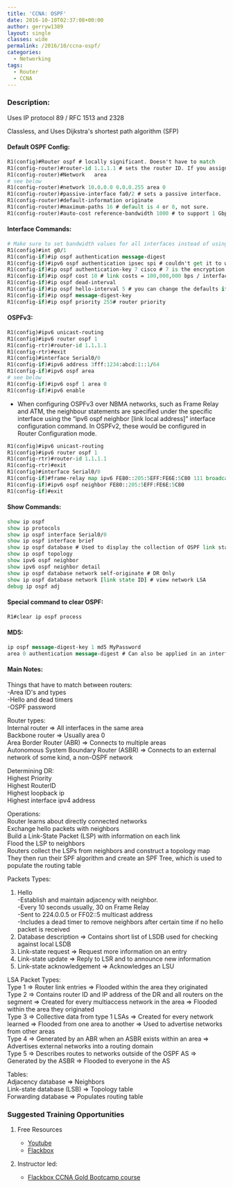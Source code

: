 ```yaml
---
title: 'CCNA: OSPF'
date: 2016-10-10T02:37:08+00:00
author: gerryw1389
layout: single
classes: wide
permalink: /2016/10/ccna-ospf/
categories:
  - Networking
tags:
  - Router
  - CCNA
---
```

<!--more-->

### Description:

Uses IP protocol 89 / RFC 1513 and 2328

Classless, and Uses Dijkstra's shortest path algorithm (SFP)

#### Default OSPF Config:

   ```tcl
   R1(config)#Router ospf # locally significant. Doesn't have to match
   R1(config-router)#router-id 1.1.1.1 # sets the router ID. If you assign this while no interfaces are configured with an IP and in the up state, IOS will enable a router ID of 0.0.0.0.
   R1(config-router)#Network   area
   # see below
   R1(config-router)#network 10.0.0.0 0.0.0.255 area 0
   R1(config-router)#passive-interface fa0/2 # sets a passive interface.
   R1(config-router)#default-information originate
   R1(config-router)#maximum-paths 16 # default is 4 or 8, not sure.
   R1(config-router)#auto-cost reference-bandwidth 1000 # to support 1 Gbps links. The command value is expressed in Mbps instead of bps
   ```

#### Interface Commands:

   ```tcl
   # Make sure to set bandwidth values for all interfaces instead of using the defaults
   R1(config)#int g0/1
   R1(config-if)#ip ospf authentication message-digest
   R1(config-if)#ipv6 ospf authentication ipsec spi # couldn't get it to work in Packet tracer.
   R1(config-if)#ip ospf authentication-key 7 cisco # 7 is the encryption level - if you leave it at default, it will be viewable in run!
   R1(config-if)#ip ospf cost 10 # link costs = 100,000,000 bps / interface bandwidth in bps (Both 100Mbps and 1 Gbps = 1)
   R1(config-if)#ip ospf dead-interval
   R1(config-if)#ip ospf hello-interval 5 # you can change the defaults if needed
   R1(config-if)#ip ospf message-digest-key
   R1(config-if)#ip ospf priority 255# router priority
   ```

#### OSPFv3:

   ```tcl
   R1(config)#ipv6 unicast-routing
   R1(config)#ipv6 router ospf 1
   R1(config-rtr)#router-id 1.1.1.1
   R1(config-rtr)#exit
   R1(config)#interface Serial0/0
   R1(config-if)#ipv6 address 3fff:1234:abcd:1::1/64
   R1(config-if)#ipv6 ospf area
   # see below
   R1(config-if)#ipv6 ospf 1 area 0
   R1(config-if)#ipv6 enable
   ```

   - When configuring OSPFv3 over NBMA networks, such as Frame Relay and ATM, the neighbour statements are specified under the specific interface using the &#8220;ipv6 ospf neighbor [link local address]&#8221; interface configuration command. In OSPFv2, these would be configured in Router Configuration mode.

   ```tcl
   R1(config)#ipv6 unicast-routing
   R1(config)#ipv6 router ospf 1
   R1(config-rtr)#router-id 1.1.1.1
   R1(config-rtr)#exit
   R1(config)#interface Serial0/0
   R1(config-if)#frame-relay map ipv6 FE80::205:5EFF:FE6E:5C80 111 broadcast
   R1(config-if)#ipv6 ospf neighbor FE80::205:5EFF:FE6E:5C80
   R1(config-if)#exit
   ```

#### Show Commands:

   ```tcl
   show ip ospf
   show ip protocols
   show ip ospf interface Serial0/0
   show ip ospf interface brief
   show ip ospf database # Used to display the collection of OSPF link states
   show ip ospf topology
   show ipv6 ospf neighbor
   show ipv6 ospf neighbor detail
   show ip ospf database network self-originate # DR Only
   show ip ospf database network [link state ID] # view network LSA
   debug ip ospf adj
   ```

#### Special command to clear OSPF:

   ```tcl
   R1#clear ip ospf process
   ```

#### MD5:

   ```tcl
   ip ospf message-digest-key 1 md5 MyPassword
   area 0 authentication message-digest # Can also be applied in an interface instead of globally
   ```

#### Main Notes:

Things that have to match between routers:  
-Area ID's and types  
-Hello and dead timers  
-OSPF password

Router types:  
Internal router => All interfaces in the same area  
Backbone router => Usually area 0  
Area Border Router (ABR) => Connects to multiple areas  
Autonomous System Boundary Router (ASBR) => Connects to an external network of some kind, a non-OSPF network

Determining DR:  
Highest Priority  
Highest RouterID  
Highest loopback ip  
Highest interface ipv4 address

Operations:  
Router learns about directly connected networks  
Exchange hello packets with neighbors  
Build a Link-State Packet (LSP) with information on each link  
Flood the LSP to neighbors  
Routers collect the LSPs from neighbors and construct a topology map  
They then run their SPF algorithm and create an SPF Tree, which is used to populate the routing table

Packets Types:  
1. Hello  
-Establish and maintain adjacency with neighbor.  
-Every 10 seconds usually, 30 on Frame Relay  
-Sent to 224.0.0.5 or FF02::5 multicast address  
-Includes a dead timer to remove neighbors after certain time if no hello packet is received  
2. Database description => Contains short list of LSDB used for checking against local LSDB  
3. Link-state request => Request more information on an entry  
4. Link-state update => Reply to LSR and to announce new information  
5. Link-state acknowledgement => Acknowledges an LSU

LSA Packet Types:  
Type 1 => Router link entries => Flooded within the area they originated  
Type 2 => Contains router ID and IP address of the DR and all routers on the segment => Created for every multiaccess network in the area => Flooded within the area they originated  
Type 3 => Collective data from type 1 LSAs => Created for every network learned => Flooded from one area to another => Used to advertise networks from other areas  
Type 4 => Generated by an ABR when an ASBR exists within an area => Advertises external networks into a routing domain  
Type 5 => Describes routes to networks outside of the OSPF AS => Generated by the ASBR => Flooded to everyone in the AS

Tables:  
Adjacency database => Neighbors  
Link-state database (LSB) => Topology table  
Forwarding database => Populates routing table


### Suggested Training Opportunities

1. Free Resources
   - [Youtube](https://www.youtube.com)
   - [Flackbox](https://www.flackbox.com/cisco-ccna-lab-guide)

2. Instructor led:
   - [Flackbox CCNA Gold Bootcamp course](https://www.flackbox.com/cisco-ccna-course)